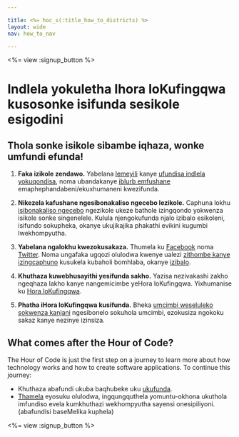```yaml
---

title: <%= hoc_s(:title_how_to_districts) %>
layout: wide
nav: how_to_nav

---
```


<%= view :signup_button %>

# Indlela yokuletha Ihora loKufingqwa kusosonke isifunda sesikole esigodini

## Thola sonke isikole sibambe iqhaza, wonke umfundi efunda!

  1. **Faka izikole zendawo.** Yabelana [lemeyili](<%= resolve_url('/promote/resources#sample-emails') %>) kanye [ufundisa indlela yokuqondisa](<%= resolve_url('/how-to') %>), noma ubandakanye [iblurb emfushane](<%= resolve_url('/promote/stats') %>) emaphephandabeni/ekuxhumaneni kwezifunda.

  2. **Nikezela kafushane ngesibonakaliso ngecebo lezikole.** Caphuna lokhu [isibonakaliso ngecebo](<%= localized_file('/files/HOC_Logistics_plan.pdf') %>) ngezikole ukeze bathole izingqondo yokwenza isikole sonke singenelele. Kulula njengokufunda njalo izibalo esikoleni, isifundo sokupheka, okanye ukujikajika phakathi evikini kugumbi lwekhompyutha.

  3. **Yabelana ngalokhu kwezokusakaza.** Thumela ku [Facebook](https://www.facebook.com/sharer/sharer.php?u=http%3A%2F%2Fhourofcode.com%2Fus) noma [Twitter](https://twitter.com/intent/tweet?url=http%3A%2F%2Fhourofcode.com&text=I%27m%20participating%20in%20this%20year%27s%20%23HourOfCode%2C%20are%20you%3F%20%40codeorg&original_referer=https%3A%2F%2Fwww.google.com%2Furl%3Fq%3Dhttps%253A%252F%252Ftwitter.com%252Fshare%253Fhashtags%253D%2526amp%253Brelated%253Dcodeorg%2526amp%253Btext%253DI%252527m%252Bparticipating%252Bin%252Bthis%252Byear%252527s%252B%252523HourOfCode%25252C%252Bare%252Byou%25253F%252B%252540codeorg%2526amp%253Burl%253Dhttp%25253A%25252F%25252Fhourofcode.com%26sa%3DD%26sntz%3D1%26usg%3DAFQjCNE1GLTUbKZfMlEh9Aj5w0iswz6PYQ&related=codeorg&hashtags=). Noma ungafaka ugqozi olulodwa kwenye ualezi [zithombe kanye izingcaphuno](<%= resolve_url('/promote/resources#social') %>) kusukela kubaholi bomhlaba, okanye [izibalo](<%= resolve_url('/promote/stats') %>).

  4. **Khuthaza kuwebhusayithi yesifunda sakho.** Yazisa nezivakashi zakho ngeqhaza lakho kanye nangemicimbe yeHora loKufingqwa. Yixhumanise ku [Hora loKufingqwa](<%= resolve_url('/') %>).

  5. **Phatha iHora loKufingqwa kusifunda.** Bheka [ umcimbi weseluleko sokwenza kanjani](<%= resolve_url('/how-to/events') %>) ngesibonelo sokuhola umcimbi, ezokusiza ngokoku sakaz kanye nezinye izinsiza.

## What comes after the Hour of Code?

The Hour of Code is just the first step on a journey to learn more about how technology works and how to create software applications. To continue this journey:

  * Khuthaza abafundi ukuba baqhubeke uku [ukufunda](<%= resolve_url('https://code.org/learn/beyond') %>).
  * [Thamela](<%= resolve_url('https://code.org/professional-development-workshops') %>) eyosuku olulodwa, ingqungquthela yomuntu-okhona ukuthola imfundiso evela kumkhuthazi wekhompyutha sayensi onesipiliyoni. (abafundisi baseMelika kuphela)

<%= view :signup_button %>